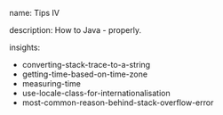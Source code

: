 name: Tips IV

description: How to Java - properly.

insights:
  - converting-stack-trace-to-a-string
  - getting-time-based-on-time-zone
  - measuring-time
  - use-locale-class-for-internationalisation
  - most-common-reason-behind-stack-overflow-error
